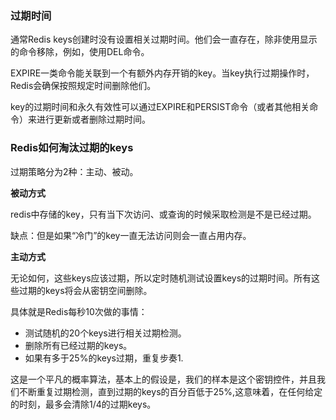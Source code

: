 ### 过期时间
通常Redis keys创建时没有设置相关过期时间。他们会一直存在，除非使用显示的命令移除，例如，使用DEL命令。

EXPIRE一类命令能关联到一个有额外内存开销的key。当key执行过期操作时，Redis会确保按照规定时间删除他们。

key的过期时间和永久有效性可以通过EXPIRE和PERSIST命令（或者其他相关命令）来进行更新或者删除过期时间。

### Redis如何淘汰过期的keys
过期策略分为2种：主动、被动。

**被动方式**

redis中存储的key，只有当下次访问、或查询的时候采取检测是不是已经过期。

缺点：但是如果“冷门”的key一直无法访问则会一直占用内存。

**主动方式**

 无论如何，这些keys应该过期，所以定时随机测试设置keys的过期时间。所有这些过期的keys将会从密钥空间删除。
 
具体就是Redis每秒10次做的事情：

- 测试随机的20个keys进行相关过期检测。
- 删除所有已经过期的keys。
- 如果有多于25%的keys过期，重复步奏1.

这是一个平凡的概率算法，基本上的假设是，我们的样本是这个密钥控件，并且我们不断重复过期检测，直到过期的keys的百分百低于25%,这意味着，在任何给定的时刻，最多会清除1/4的过期keys。